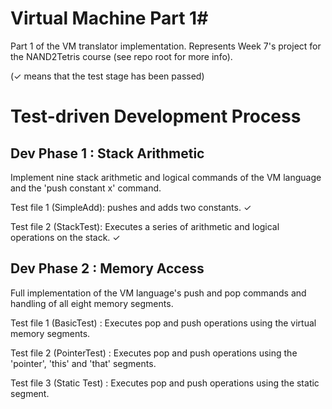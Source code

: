 # Virtual Machine Part 1#
Part 1 of the VM translator implementation. Represents Week 7's project for the NAND2Tetris course (see repo root for more info).

(✓ means that the test stage has been passed)

# Test-driven Development Process #

Dev Phase 1 : Stack Arithmetic
--------
Implement nine stack arithmetic and logical commands of the VM language and the 'push constant x' command.

Test file 1 (SimpleAdd): pushes and adds two constants. ✓

Test file 2 (StackTest): Executes a series of arithmetic and logical operations on the stack. ✓

Dev Phase 2 : Memory Access
--------
Full implementation of the VM language's push and pop commands and handling of all eight memory segments.

Test file 1 (BasicTest) : Executes pop and push operations using the virtual memory segments.

Test file 2 (PointerTest) : Executes pop and push operations using the 'pointer', 'this' and 'that' segments.

Test file 3 (Static Test) : Executes pop and push operations using the static segment.
